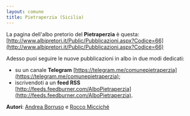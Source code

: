 ```yaml
---
layout: comune
title: Pietraperzia (Sicilia)
---
```


La pagina dell'albo pretorio del **Pietraperzia** è questa: [http://www.albipretori.it/Public/Pubblicazioni.aspx?Codice=66](http://www.albipretori.it/Public/Pubblicazioni.aspx?Codice=66)

Adesso puoi seguire le nuove pubblicazioni in albo in due modi dedicati:

* su un canale **Telegram** [https://telegram.me/comunepietraperzia](https://telegram.me/comunepietraperzia);
* iscrivendoti a un **feed RSS** [http://feeds.feedburner.com/AlboPietraperzia](http://feeds.feedburner.com/AlboPietraperzia).


**Autori**: [Andrea Borruso](https://twitter.com/aborruso) e [Rocco Micciché](https://www.facebook.com/roccomicci)
